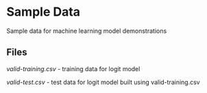 # Sample Data
Sample data for machine learning model demonstrations

## Files
_valid-training.csv_ - training data for logit model

_valid-test.csv_ - test data for logit model built using valid-training.csv
